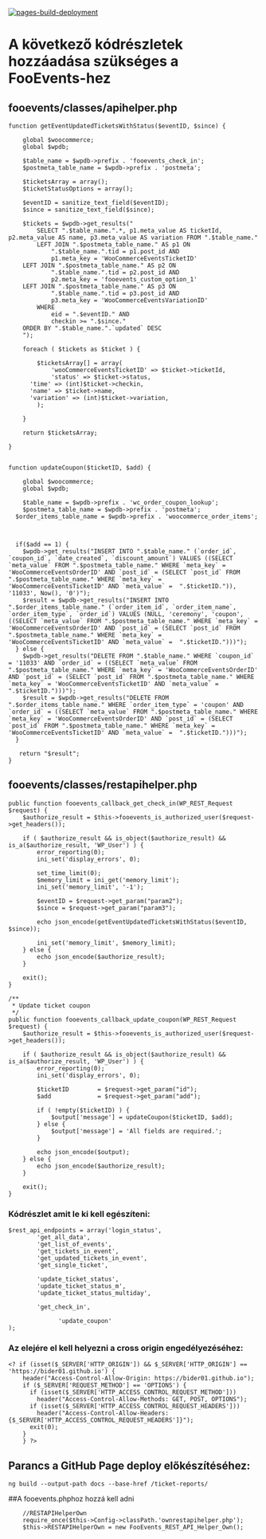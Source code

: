 [![pages-build-deployment](https://github.com/Bider01/ticket-reports/actions/workflows/pages/pages-build-deployment/badge.svg?branch=gh-pages)](https://github.com/Bider01/ticket-reports/actions/workflows/pages/pages-build-deployment)

# A következő kódrészletek hozzáadása szükséges a FooEvents-hez

## fooevents/classes/apihelper.php

    function getEventUpdatedTicketsWithStatus($eventID, $since) {
    
        global $woocommerce;
        global $wpdb;
    
        $table_name = $wpdb->prefix . 'fooevents_check_in';
        $postmeta_table_name = $wpdb->prefix . 'postmeta';
        
        $ticketsArray = array();
        $ticketStatusOptions = array();
        
        $eventID = sanitize_text_field($eventID);
        $since = sanitize_text_field($since);
    
        $tickets = $wpdb->get_results("
            SELECT ".$table_name.".*, p1.meta_value AS ticketId, p2.meta_value AS name, p3.meta_value AS variation FROM ".$table_name."
            LEFT JOIN ".$postmeta_table_name." AS p1 ON
                ".$table_name.".tid = p1.post_id AND
                p1.meta_key = 'WooCommerceEventsTicketID'
        LEFT JOIN ".$postmeta_table_name." AS p2 ON
                ".$table_name.".tid = p2.post_id AND
                p2.meta_key = 'fooevents_custom_option_1'
        LEFT JOIN ".$postmeta_table_name." AS p3 ON
                ".$table_name.".tid = p3.post_id AND
                p3.meta_key = 'WooCommerceEventsVariationID'
            WHERE
                eid = ".$eventID." AND
                checkin >= ".$since."
        ORDER BY ".$table_name.".`updated` DESC
        ");
    
        foreach ( $tickets as $ticket ) {
    
            $ticketsArray[] = array(
                'wooCommerceEventsTicketID' => $ticket->ticketId,
                'status' => $ticket->status,
          'time' => (int)$ticket->checkin,
          'name' => $ticket->name,
          'variation' => (int)$ticket->variation,
            );
    
        }
    
        return $ticketsArray;
    
    }


    function updateCoupon($ticketID, $add) {
    
        global $woocommerce;
        global $wpdb;
    
        $table_name = $wpdb->prefix . 'wc_order_coupon_lookup';
        $postmeta_table_name = $wpdb->prefix . 'postmeta';
      $order_items_table_name = $wpdb->prefix . 'woocommerce_order_items';
    
        
      
      if($add == 1) {
        $wpdb->get_results("INSERT INTO ".$table_name." (`order_id`, `coupon_id`, `date_created`, `discount_amount`) VALUES ((SELECT `meta_value` FROM ".$postmeta_table_name." WHERE `meta_key` = 'WooCommerceEventsOrderID' AND `post_id` = (SELECT `post_id` FROM ".$postmeta_table_name." WHERE `meta_key` = 'WooCommerceEventsTicketID' AND `meta_value` =  ".$ticketID.")), '11033', Now(), '0')");
        $result = $wpdb->get_results("INSERT INTO ".$order_items_table_name." (`order_item_id`, `order_item_name`, `order_item_type`, `order_id`) VALUES (NULL, 'ceremony', 'coupon',((SELECT `meta_value` FROM ".$postmeta_table_name." WHERE `meta_key` = 'WooCommerceEventsOrderID' AND `post_id` = (SELECT `post_id` FROM ".$postmeta_table_name." WHERE `meta_key` = 'WooCommerceEventsTicketID' AND `meta_value` =  ".$ticketID.")))");
      } else {
        $wpdb->get_results("DELETE FROM ".$table_name." WHERE `coupon_id` = '11033' AND `order_id` = ((SELECT `meta_value` FROM ".$postmeta_table_name." WHERE `meta_key` = 'WooCommerceEventsOrderID' AND `post_id` = (SELECT `post_id` FROM ".$postmeta_table_name." WHERE `meta_key` = 'WooCommerceEventsTicketID' AND `meta_value` =  ".$ticketID.")))");
        $result = $wpdb->get_results("DELETE FROM ".$order_items_table_name." WHERE `order_item_type` = 'coupon' AND `order_id` = ((SELECT `meta_value` FROM ".$postmeta_table_name." WHERE `meta_key` = 'WooCommerceEventsOrderID' AND `post_id` = (SELECT `post_id` FROM ".$postmeta_table_name." WHERE `meta_key` = 'WooCommerceEventsTicketID' AND `meta_value` =  ".$ticketID.")))");
      }
      
       return "$result";
    }


    



## fooevents/classes/restapihelper.php

    public function fooevents_callback_get_check_in(WP_REST_Request $request) {
        $authorize_result = $this->fooevents_is_authorized_user($request->get_headers());

        if ( $authorize_result && is_object($authorize_result) && is_a($authorize_result, 'WP_User') ) {
            error_reporting(0);
            ini_set('display_errors', 0);

            set_time_limit(0);
            $memory_limit = ini_get('memory_limit');
            ini_set('memory_limit', '-1');

            $eventID = $request->get_param("param2");
            $since = $request->get_param("param3");

            echo json_encode(getEventUpdatedTicketsWithStatus($eventID, $since));

            ini_set('memory_limit', $memory_limit);
        } else {
            echo json_encode($authorize_result);
        }

        exit();
    }

    /**
     * Update ticket coupon
     */
    public function fooevents_callback_update_coupon(WP_REST_Request $request) {
        $authorize_result = $this->fooevents_is_authorized_user($request->get_headers());

        if ( $authorize_result && is_object($authorize_result) && is_a($authorize_result, 'WP_User') ) {
            error_reporting(0);
            ini_set('display_errors', 0);

            $ticketID        = $request->get_param("id");
            $add             = $request->get_param("add");

			if ( !empty($ticketID) ) {
                $output['message'] = updateCoupon($ticketID, $add);
            } else {
                $output['message'] = 'All fields are required.';
            }

            echo json_encode($output);
        } else {
            echo json_encode($authorize_result);
        }

        exit();
    }

### Kódrészlet amit le ki kell egészíteni:

    $rest_api_endpoints = array('login_status',
            'get_all_data',
            'get_list_of_events',
            'get_tickets_in_event',
            'get_updated_tickets_in_event',
            'get_single_ticket',
            
            'update_ticket_status',
            'update_ticket_status_m',
            'update_ticket_status_multiday',

            'get_check_in',
			
			      'update_coupon'
    );

### Az elejére el kell helyezni a cross origin engedélyezéséhez:

    <? if (isset($_SERVER['HTTP_ORIGIN']) && $_SERVER['HTTP_ORIGIN'] == 'https://bider01.github.io') {
        header("Access-Control-Allow-Origin: https://bider01.github.io"); 
        if ($_SERVER['REQUEST_METHOD'] == 'OPTIONS') {
          if (isset($_SERVER['HTTP_ACCESS_CONTROL_REQUEST_METHOD']))
            header("Access-Control-Allow-Methods: GET, POST, OPTIONS");
          if (isset($_SERVER['HTTP_ACCESS_CONTROL_REQUEST_HEADERS']))
            header("Access-Control-Allow-Headers: {$_SERVER['HTTP_ACCESS_CONTROL_REQUEST_HEADERS']}");
          exit(0);
        }   
        } ?>

## Parancs a GitHub Page deploy előkészítéséhez:

    ng build --output-path docs --base-href /ticket-reports/

##A fooevents.phphoz hozzá kell adni

		//RESTAPIHelperOwn
        require_once($this->Config->classPath.'ownrestapihelper.php');
        $this->RESTAPIHelperOwn = new FooEvents_REST_API_Helper_Own();
